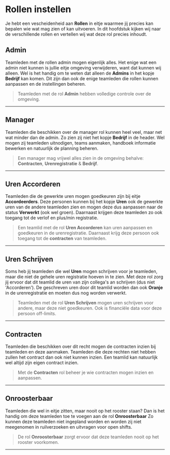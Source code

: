 # Rollen instellen

Je hebt een vescheidenheid aan **Rollen** in eitje waarmee jij precies kan bepalen wie wat mag zien of kan uitvoeren. In dit hoofdstuk kijken wij naar de verschillende rollen en vertellen wij wat deze rol precies inhoudt.

## Admin

Teamleden met de rollen admin mogen eigenlijk alles. Het enige wat een admin niet kunnen is jullie eitje omgeving verwijderen, want dat kunnen wij alleen. Wel is het handig om te weten dat alleen de **Admins** in het kopje **Bedrijf** kan komen. Dit zijn dan ook de enige teamleden die rollen kunnen aanpassen en de instellingen beheren. 

> Teamleden met de rol **Admin** hebben volledige controle over de omgeving.

---

## Manager

Teamleden die beschikken over de manager rol kunnen heel veel, maar net wat minder dan de admin. Zo zien zij niet het kopje **Bedrijf** in de header. Wel mogen zij teamleden uitnodigen, teams aanmaken, handboek informatie bewerken en natuurlijk de planning beheren. 

> Een manager mag vrijwel alles zien in de omgeving behalve: **Contracten**, **Urenregistratie** & **Bedrijf**.

---

## Uren Accorderen

Teamleden die de gewerkte uren mogen goedkeuren zijn bij eitje **Accordeerders**. Deze personen kunnen bij het kopje **Uren** ook de gewerkte uren van de andere teamleden zien en mogen deze dus aanpassen naar de status **Verwerkt** (ook wel groen). Daarnaast krijgen deze teamleden zo ook toegang tot de verlof en plus/min registratie.

> Een teamlid met de rol **Uren Accorderen** kan uren aanpassen en goedkeuren in de urenregistratie. Daarnaast krijg deze persoon ook toegang tot de **contracten** van teamleden.

---

## Uren Schrijven

Soms heb jij teamleden die wel **Uren** mogen schrijven voor je teamleden, maar die niet de gehele uren registratie hoeven in te zien. Met deze rol zorg jij ervoor dat dit teamlid de uren van zijn collega's an schrijven (dus niet 'Accorderen'). De geschreven uren door dit teamlid worden dan ook **Oranje** in de urenregistratie en moeten dus nog worden verwerkt.

> Teamleden met de rol **Uren Schrijven** mogen uren schrijven voor andere, maar deze niet goedkeuren. Ook is financiële data voor deze persoon off-limits.

---

## Contracten

Teamleden die beschikken over dit recht mogen de contracten inzien bij teamleden en deze aanmaken. Teamleden die deze rechten niet hebben zullen het contract dan ook niet kunnen inzien. Een teamlid kan natuurlijk wel altijd zijn eigen contract inzien.

> Met de **Contracten** rol beheer je wie contracten mogen inzien en aanpassen.

---

## Onroosterbaar

Teamleden die wel in eitje zitten, maar nooit op het rooster staan? Dan is het handig om deze teamleden toe te voegen aan de rol **Onroosterbaar** Zo kunnen deze teamleden niet ingepland worden en worden zij niet meegenomen in ruilverzoeken en uitvragen voor open shifts.

> De rol **Onroosterbaar** zorgt ervoor dat deze teamleden nooit op het rooster voorkomen.

---